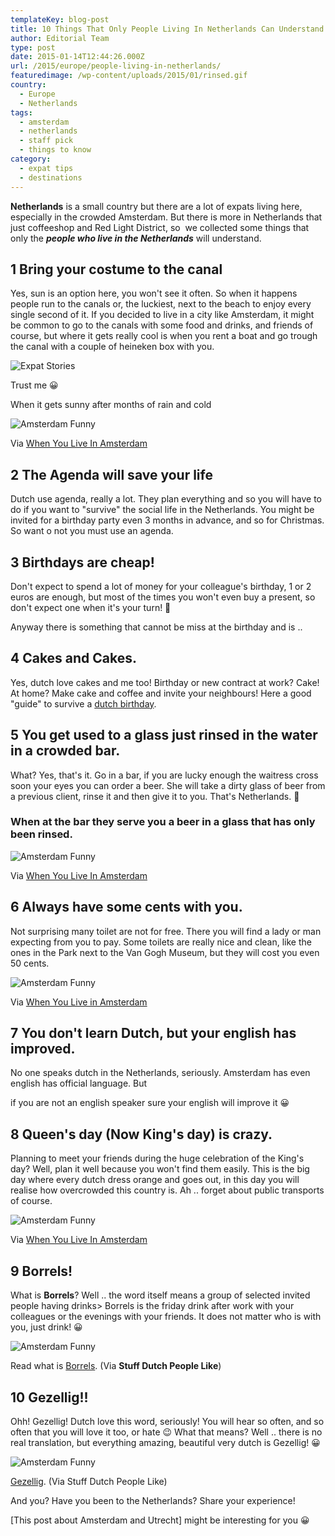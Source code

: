 ```yaml
---
templateKey: blog-post
title: 10 Things That Only People Living In Netherlands Can Understand
author: Editorial Team
type: post
date: 2015-01-14T12:44:26.000Z
url: /2015/europe/people-living-in-netherlands/
featuredimage: /wp-content/uploads/2015/01/rinsed.gif
country:
  - Europe
  - Netherlands
tags:
  - amsterdam
  - netherlands
  - staff pick
  - things to know
category:
  - expat tips
  - destinations
---
```


**Netherlands** is a small country but there are a lot of expats living here, especially in the crowded Amsterdam. But there is more in Netherlands that just coffeeshop and Red Light District, so  we collected some things that only the _**people who live in the Netherlands**_ will understand.

## 1 Bring your costume to the canal

Yes, sun is an option here, you won't see it often. So when it happens people run to the canals or, the luckiest, next to the beach to enjoy every single second of it. If you decided to live in a city like Amsterdam, it might be common to go to the canals with some food and drinks, and friends of course, but where it gets really cool is when you rent a boat and go trough the canal with a couple of heineken box with you.

![Expat Stories](/img/uploads/2015/01/amsterdam-canals.png)

Trust me 😀

When it gets sunny after months of rain and cold

![Amsterdam Funny](/img/uploads/2015/01/sunny-amsterdam.gif)

Via <a href="https://whenyouliveinamsterdam.tumblr.com/post/45222670370/when-it-gets-sunny-after-months-of-rain-and-cold"  target="_blank" rel="noopener noreferrer">When You Live In Amsterdam</a>

## 2 The Agenda will save your life

Dutch use agenda, really a lot. They plan everything and so you will have to do if you want to "survive" the social life in the Netherlands. You might be invited for a birthday party even 3 months in advance, and so for Christmas. So want o not you must use an agenda.

## 3 Birthdays are cheap!

Don't expect to spend a lot of money for your colleague's birthday, 1 or 2 euros are enough, but most of the times you won't even buy a present, so don't expect one when it's your turn! 🙂

Anyway there is something that cannot be miss at the birthday and is ..

## 4 Cakes and Cakes.

Yes, dutch love cakes and me too! Birthday or new contract at work? Cake! At home? Make cake and coffee and invite your neighbours! Here a good "guide" to survive a <a href="https://netherlandsbynumbers.com/2013/03/17/essential-things-2-five-rules-for-dealing-with-dutch-birthdays/"  target="_blank" rel="noopener noreferrer">dutch birthday</a>.

## 5 You get used to a glass just rinsed in the water in a crowded bar.

What? Yes, that's it. Go in a bar, if you are lucky enough the waitress cross soon your eyes you can order a beer. She will take a dirty glass of beer from a previous client, rinse it and then give it to you. That's Netherlands. 🙂

### When at the bar they serve you a beer in a glass that has only been rinsed.

![Amsterdam Funny](/img/uploads/2015/01/rinsed.gif)

Via <a href="https://whenyouliveinamsterdam.tumblr.com/post/45222461366/when-at-the-bar-they-serve-you-a-beer-in-a-glass"  target="_blank" rel="noopener noreferrer">When You Live In Amsterdam</a>

## 6 Always have some cents with you.

Not surprising many toilet are not for free. There you will find a lady or man expecting from you to pay. Some toilets are really nice and clean, like the ones in the Park next to the Van Gogh Museum, but they will cost you even 50 cents.

![Amsterdam Funny](/img/uploads/2015/01/cents.gif)

Via <a href="https://whenyouliveinamsterdam.tumblr.com/post/45288865390/when-you-dont-have-to-pay-the-50cent-to-use-the"  target="_blank" rel="noopener noreferrer">When You Live in Amsterdam</a>

## 7 You don't learn Dutch, but your english has improved.

No one speaks dutch in the Netherlands, seriously. Amsterdam has even english has official language. But

if you are not an english speaker sure your english will improve it 😀

## 8 Queen's day (Now King's day) is crazy.

Planning to meet your friends during the huge celebration of the King's day? Well, plan it well because you won't find them easily. This is the big day where every dutch dress orange and goes out, in this day you will realise how overcrowded this country is. Ah .. forget about public transports of course.

![Amsterdam Funny](/img/uploads/2015/01/kingsday.gif)

Via <a href="https://whenyouliveinamsterdam-blog.tumblr.com/post/45361937188/when-you-try-to-call-your-friend-during-queens"  target="_blank" rel="noopener noreferrer">When You Live In Amsterdam</a>

## 9 Borrels!

What is **Borrels**? Well .. the word itself means a group of selected invited people having drinks> Borrels is the friday drink after work with your colleagues or the evenings with your friends. It does not matter who is with you, just drink! 😀

![Amsterdam Funny](/img/uploads/2015/01/drunk.jpg)

Read what is <a href="https://stuffdutchpeoplelike.com/2012/12/08/borrels/"  target="_blank" rel="noopener noreferrer">Borrels</a>. (Via **Stuff Dutch People Like**)

## 10 Gezellig!!

Ohh! Gezellig! Dutch love this word, seriously! You will hear so often, and so often that you will love it too, or hate 😉 What that means? Well .. there is no real translation, but everything amazing, beautiful very dutch is Gezellig! 😀

![Amsterdam Funny](/img/uploads/2015/01/het-was-gezellig.jpg)

<a href="https://stuffdutchpeoplelike.com/2011/09/23/gezelligheid-gezellig/"  target="_blank" rel="noopener noreferrer">Gezellig</a>. (Via Stuff Dutch People Like)

And you? Have you been to the Netherlands? Share your experience!

[This post about Amsterdam and Utrecht] might be interesting for you 😀
